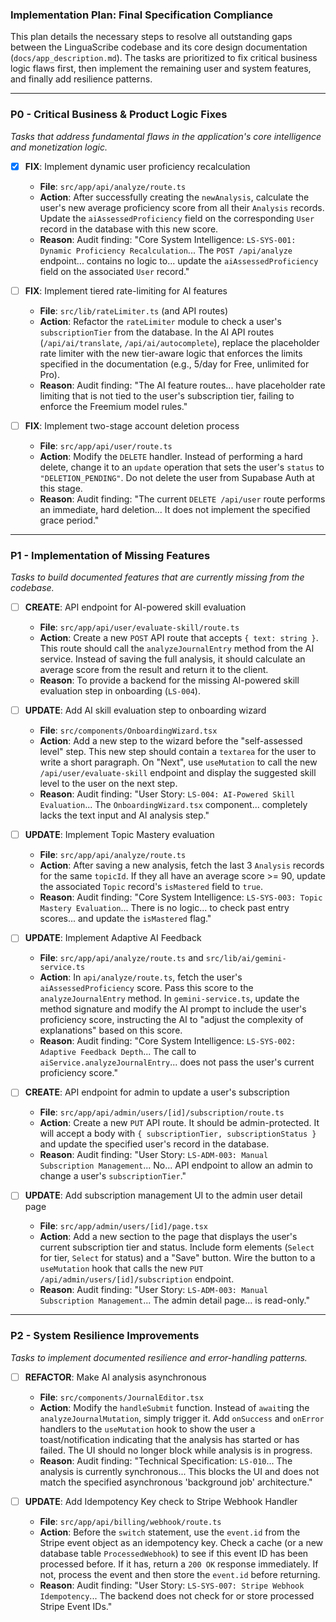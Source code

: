 ### **Implementation Plan: Final Specification Compliance**

This plan details the necessary steps to resolve all outstanding gaps between the LinguaScribe codebase and its core design documentation (`docs/app_description.md`). The tasks are prioritized to fix critical business logic flaws first, then implement the remaining user and system features, and finally add resilience patterns.

---

### **P0 - Critical Business & Product Logic Fixes**
*Tasks that address fundamental flaws in the application's core intelligence and monetization logic.*

- [x] **FIX**: Implement dynamic user proficiency recalculation
    - **File**: `src/app/api/analyze/route.ts`
    - **Action**: After successfully creating the `newAnalysis`, calculate the user's new average proficiency score from all their `Analysis` records. Update the `aiAssessedProficiency` field on the corresponding `User` record in the database with this new score.
    - **Reason**: Audit finding: "Core System Intelligence: `LS-SYS-001: Dynamic Proficiency Recalculation`... The `POST /api/analyze` endpoint... contains no logic to... update the `aiAssessedProficiency` field on the associated `User` record."

- [ ] **FIX**: Implement tiered rate-limiting for AI features
    - **File**: `src/lib/rateLimiter.ts` (and API routes)
    - **Action**: Refactor the `rateLimiter` module to check a user's `subscriptionTier` from the database. In the AI API routes (`/api/ai/translate`, `/api/ai/autocomplete`), replace the placeholder rate limiter with the new tier-aware logic that enforces the limits specified in the documentation (e.g., 5/day for Free, unlimited for Pro).
    - **Reason**: Audit finding: "The AI feature routes... have placeholder rate limiting that is not tied to the user's subscription tier, failing to enforce the Freemium model rules."

- [ ] **FIX**: Implement two-stage account deletion process
    - **File**: `src/app/api/user/route.ts`
    - **Action**: Modify the `DELETE` handler. Instead of performing a hard delete, change it to an `update` operation that sets the user's `status` to `"DELETION_PENDING"`. Do not delete the user from Supabase Auth at this stage.
    - **Reason**: Audit finding: "The current `DELETE /api/user` route performs an immediate, hard deletion... It does not implement the specified grace period."

---

### **P1 - Implementation of Missing Features**
*Tasks to build documented features that are currently missing from the codebase.*

- [ ] **CREATE**: API endpoint for AI-powered skill evaluation
    - **File**: `src/app/api/user/evaluate-skill/route.ts`
    - **Action**: Create a new `POST` API route that accepts `{ text: string }`. This route should call the `analyzeJournalEntry` method from the AI service. Instead of saving the full analysis, it should calculate an average score from the result and return it to the client.
    - **Reason**: To provide a backend for the missing AI-powered skill evaluation step in onboarding (`LS-004`).

- [ ] **UPDATE**: Add AI skill evaluation step to onboarding wizard
    - **File**: `src/components/OnboardingWizard.tsx`
    - **Action**: Add a new step to the wizard before the "self-assessed level" step. This new step should contain a `textarea` for the user to write a short paragraph. On "Next", use `useMutation` to call the new `/api/user/evaluate-skill` endpoint and display the suggested skill level to the user on the next step.
    - **Reason**: Audit finding: "User Story: `LS-004: AI-Powered Skill Evaluation`... The `OnboardingWizard.tsx` component... completely lacks the text input and AI analysis step."

- [ ] **UPDATE**: Implement Topic Mastery evaluation
    - **File**: `src/app/api/analyze/route.ts`
    - **Action**: After saving a new analysis, fetch the last 3 `Analysis` records for the same `topicId`. If they all have an average score >= 90, update the associated `Topic` record's `isMastered` field to `true`.
    - **Reason**: Audit finding: "Core System Intelligence: `LS-SYS-003: Topic Mastery Evaluation`... There is no logic... to check past entry scores... and update the `isMastered` flag."

- [ ] **UPDATE**: Implement Adaptive AI Feedback
    - **File**: `src/app/api/analyze/route.ts` and `src/lib/ai/gemini-service.ts`
    - **Action**: In `api/analyze/route.ts`, fetch the user's `aiAssessedProficiency` score. Pass this score to the `analyzeJournalEntry` method. In `gemini-service.ts`, update the method signature and modify the AI prompt to include the user's proficiency score, instructing the AI to "adjust the complexity of explanations" based on this score.
    - **Reason**: Audit finding: "Core System Intelligence: `LS-SYS-002: Adaptive Feedback Depth`... The call to `aiService.analyzeJournalEntry`... does not pass the user's current proficiency score."

- [ ] **CREATE**: API endpoint for admin to update a user's subscription
    - **File**: `src/app/api/admin/users/[id]/subscription/route.ts`
    - **Action**: Create a new `PUT` API route. It should be admin-protected. It will accept a body with `{ subscriptionTier, subscriptionStatus }` and update the specified user's record in the database.
    - **Reason**: Audit finding: "User Story: `LS-ADM-003: Manual Subscription Management`... No... API endpoint to allow an admin to change a user's `subscriptionTier`."

- [ ] **UPDATE**: Add subscription management UI to the admin user detail page
    - **File**: `src/app/admin/users/[id]/page.tsx`
    - **Action**: Add a new section to the page that displays the user's current subscription tier and status. Include form elements (`Select` for tier, `Select` for status) and a "Save" button. Wire the button to a `useMutation` hook that calls the new `PUT /api/admin/users/[id]/subscription` endpoint.
    - **Reason**: Audit finding: "User Story: `LS-ADM-003: Manual Subscription Management`... The admin detail page... is read-only."

---

### **P2 - System Resilience Improvements**
*Tasks to implement documented resilience and error-handling patterns.*

- [ ] **REFACTOR**: Make AI analysis asynchronous
    - **File**: `src/components/JournalEditor.tsx`
    - **Action**: Modify the `handleSubmit` function. Instead of `await`ing the `analyzeJournalMutation`, simply trigger it. Add `onSuccess` and `onError` handlers to the `useMutation` hook to show the user a toast/notification indicating that the analysis has started or has failed. The UI should no longer block while analysis is in progress.
    - **Reason**: Audit finding: "Technical Specification: `LS-010`... The analysis is currently synchronous... This blocks the UI and does not match the specified asynchronous 'background job' architecture."

- [ ] **UPDATE**: Add Idempotency Key check to Stripe Webhook Handler
    - **File**: `src/app/api/billing/webhook/route.ts`
    - **Action**: Before the `switch` statement, use the `event.id` from the Stripe event object as an idempotency key. Check a cache (or a new database table `ProcessedWebhook`) to see if this event ID has been processed before. If it has, return a `200 OK` response immediately. If not, process the event and then store the `event.id` before returning.
    - **Reason**: Audit finding: "User Story: `LS-SYS-007: Stripe Webhook Idempotency`... The backend does not check for or store processed Stripe Event IDs."